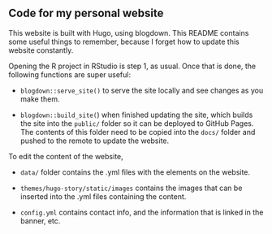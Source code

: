 ## Code for my personal website

This website is built with Hugo, using blogdown. This README contains some useful things to remember, because I forget how to update this website constantly.

Opening the R project in RStudio is step 1, as usual. Once that is done, the following functions are super useful:

-   `blogdown::serve_site()` to serve the site locally and see changes as you make them.

-   `blogdown::build_site(`) when finished updating the site, which builds the site into the `public/` folder so it can be deployed to GitHub Pages. The contents of this folder need to be copied into the `docs/` folder and pushed to the remote to update the website.

To edit the content of the website,

-   `data/` folder contains the .yml files with the elements on the website.

-   `themes/hugo-story/static/images` contains the images that can be inserted into the .yml files containing the content.

-   `config.yml` contains contact info, and the information that is linked in the banner, etc.
